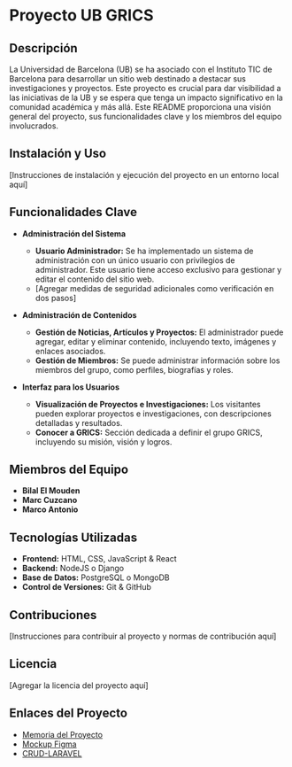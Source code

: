 # Proyecto UB GRICS

## Descripción

La Universidad de Barcelona (UB) se ha asociado con el Instituto TIC de Barcelona para desarrollar un sitio web destinado a destacar sus investigaciones y proyectos. Este proyecto es crucial para dar visibilidad a las iniciativas de la UB y se espera que tenga un impacto significativo en la comunidad académica y más allá. Este README proporciona una visión general del proyecto, sus funcionalidades clave y los miembros del equipo involucrados.

## Instalación y Uso

[Instrucciones de instalación y ejecución del proyecto en un entorno local aquí]

## Funcionalidades Clave

- **Administración del Sistema**
  - **Usuario Administrador:** Se ha implementado un sistema de administración con un único usuario con privilegios de administrador. Este usuario tiene acceso exclusivo para gestionar y editar el contenido del sitio web.
  - [Agregar medidas de seguridad adicionales como verificación en dos pasos]

- **Administración de Contenidos**
  - **Gestión de Noticias, Artículos y Proyectos:** El administrador puede agregar, editar y eliminar contenido, incluyendo texto, imágenes y enlaces asociados.
  - **Gestión de Miembros:** Se puede administrar información sobre los miembros del grupo, como perfiles, biografías y roles.

- **Interfaz para los Usuarios**
  - **Visualización de Proyectos e Investigaciones:** Los visitantes pueden explorar proyectos e investigaciones, con descripciones detalladas y resultados.
  - **Conocer a GRICS:** Sección dedicada a definir el grupo GRICS, incluyendo su misión, visión y logros.

## Miembros del Equipo

- **Bilal El Mouden**
- **Marc Cuzcano**
- **Marco Antonio**

## Tecnologías Utilizadas

- **Frontend:** HTML, CSS, JavaScript & React
- **Backend:** NodeJS o Django
- **Base de Datos:** PostgreSQL o MongoDB
- **Control de Versiones:** Git & GitHub

## Contribuciones

[Instrucciones para contribuir al proyecto y normas de contribución aquí]

## Licencia

[Agregar la licencia del proyecto aquí]

## Enlaces del Proyecto

- [Memoria del Proyecto](https://docs.google.com/document/d/1n4Jh_hIv1uAng6SlRXC6BerbHIUISJBDCvnP8AwmYBU/edit?usp=sharing)
- [Mockup Figma](https://www.figma.com/file/5Y03Cc6cR8XnbKYpAUBrAP/PROYECTO-UB?type=design&node-id=0%3A1&mode=design&t=DdLAEt3IpokKidxx-1)
- [CRUD-LARAVEL](https://github.com/markis24/CRUD-LARAVEL.git)

